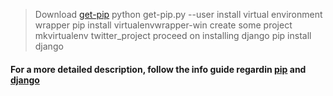 > Download [get-pip](https://pip.pypa.io/en/latest/installing/#id7) 
python get-pip.py --user
> install virtual environment wrapper 
pip install virtualenvwrapper-win
> create some project
mkvirtualenv twitter_project
> proceed on installing django
pip install django

#### For a more detailed description, follow the info guide regardin [pip](https://pip.pypa.io/en/latest/installing/) and [django](https://docs.djangoproject.com/en/2.1/howto/windows/)
